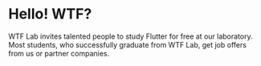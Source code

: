# Hello! WTF?

WTF Lab invites talented people to study Flutter for free at our laboratory. Most students, who successfully graduate from WTF Lab, get job offers from us or partner companies.

